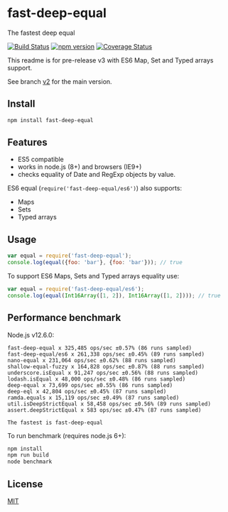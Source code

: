 # fast-deep-equal
The fastest deep equal

[![Build Status](https://travis-ci.org/epoberezkin/fast-deep-equal.svg?branch=master)](https://travis-ci.org/epoberezkin/fast-deep-equal)
[![npm version](https://badge.fury.io/js/fast-deep-equal.svg)](http://badge.fury.io/js/fast-deep-equal)
[![Coverage Status](https://coveralls.io/repos/github/epoberezkin/fast-deep-equal/badge.svg?branch=master)](https://coveralls.io/github/epoberezkin/fast-deep-equal?branch=master)


This readme is for pre-release v3 with ES6 Map, Set and Typed arrays support.

See branch [v2](https://github.com/epoberezkin/fast-deep-equal/tree/v2) for the main version.


## Install

```bash
npm install fast-deep-equal
```


## Features

- ES5 compatible
- works in node.js (8+) and browsers (IE9+)
- checks equality of Date and RegExp objects by value.

ES6 equal (`require('fast-deep-equal/es6')`) also supports:
- Maps
- Sets
- Typed arrays


## Usage

```javascript
var equal = require('fast-deep-equal');
console.log(equal({foo: 'bar'}, {foo: 'bar'})); // true
```

To support ES6 Maps, Sets and Typed arrays equality use:

```javascript
var equal = require('fast-deep-equal/es6');
console.log(equal(Int16Array([1, 2]), Int16Array([1, 2]))); // true
```


## Performance benchmark

Node.js v12.6.0:

```
fast-deep-equal x 325,485 ops/sec ±0.57% (86 runs sampled)
fast-deep-equal/es6 x 261,338 ops/sec ±0.45% (89 runs sampled)
nano-equal x 231,064 ops/sec ±0.62% (88 runs sampled)
shallow-equal-fuzzy x 164,828 ops/sec ±0.87% (88 runs sampled)
underscore.isEqual x 91,247 ops/sec ±0.56% (88 runs sampled)
lodash.isEqual x 48,000 ops/sec ±0.48% (86 runs sampled)
deep-equal x 73,699 ops/sec ±0.55% (86 runs sampled)
deep-eql x 42,804 ops/sec ±0.45% (87 runs sampled)
ramda.equals x 15,119 ops/sec ±0.49% (87 runs sampled)
util.isDeepStrictEqual x 58,458 ops/sec ±0.56% (89 runs sampled)
assert.deepStrictEqual x 583 ops/sec ±0.47% (87 runs sampled)

The fastest is fast-deep-equal
```

To run benchmark (requires node.js 6+):

```bash
npm install
npm run build
node benchmark
```


## License

[MIT](https://github.com/epoberezkin/fast-deep-equal/blob/master/LICENSE)
